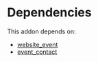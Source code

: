 # Dependencies

This addon depends on:

- [website_event](https://github.com/bringout/oca-ocb-website/tree/03e03d5574c9d9e357b09fadc1b8eea46aeb8fc8/odoo-bringout-oca-ocb-website_event)
- [event_contact](https://github.com/bringout/oca-mrp)
